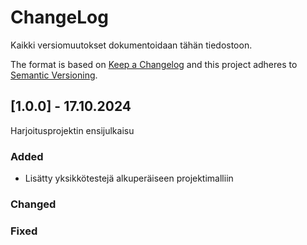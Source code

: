 # ChangeLog
Kaikki versiomuutokset dokumentoidaan tähän tiedostoon.
 
The format is based on [Keep a Changelog](http://keepachangelog.com/)
and this project adheres to [Semantic Versioning](http://semver.org/).
 
## [1.0.0] - 17.10.2024
 
Harjoitusprojektin ensijulkaisu
 
### Added
- Lisätty yksikkötestejä alkuperäiseen projektimalliin
 
### Changed
 
### Fixed
